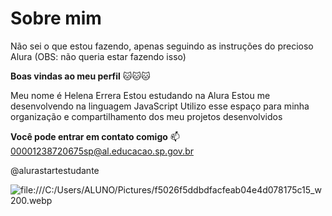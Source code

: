 # Sobre mim
Não sei o que estou fazendo, apenas seguindo as instruções do precioso Alura (OBS: não queria estar fazendo isso)


**Boas vindas ao meu perfil** 🐱🐱🐱

Meu nome é Helena Errera 
Estou estudando na Alura
Estou me desenvolvendo na linguagem JavaScript
Utilizo esse espaço para minha organização e compartilhamento dos meu projetos desenvolvidos

**Você pode entrar em contato comigo** 📫
00001238720675sp@al.educacao.sp.gov.br

@alurastartestudante

![file:///C:/Users/ALUNO/Pictures/f5026f5ddbdfacfeab04e4d078175c15_w200.webp](gif)

